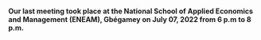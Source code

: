<h4>Our last meeting took place at the National School of Applied Economics and Management (ENEAM), Gbégamey on July 07, 2022 from 6 p.m to 8 p.m.</h4>
